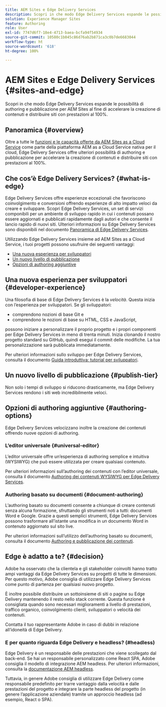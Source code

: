 ```yaml
---
title: AEM Sites e Edge Delivery Services
description: Scopri in che modo Edge Delivery Services espande le possibilità di authoring e pubblicazione per AEM Sites al fine di accelerare la creazione di contenuti e distribuire siti con prestazioni al 100%.
solution: Experience Manager Sites
feature: Authoring
role: User
exl-id: 7747d6f7-18e4-4713-baea-bcfa94f54934
source-git-commit: 10580c1b045c86d76ab2b871ca3c0b7de6683044
workflow-type: ht
source-wordcount: '618'
ht-degree: 100%

---
```


# AEM Sites e Edge Delivery Services {#sites-and-edge}

Scopri in che modo Edge Delivery Services espande le possibilità di authoring e pubblicazione per AEM Sites al fine di accelerare la creazione di contenuti e distribuire siti con prestazioni al 100%.

## Panoramica {#overview}

Oltre a tutte le [funzioni e le capacità offerte da AEM Sites as a Cloud Service](/help/sites-cloud/sites-cloud-changes.md) come parte della piattaforma AEM as a Cloud Service nativa per il cloud, Edge Delivery Services offre ulteriori possibilità di authoring e pubblicazione per accelerare la creazione di contenuti e distribuire siti con prestazioni al 100%.

## Che cos’è Edge Delivery Services? {#what-is-edge}

Edge Delivery Services offre esperienze eccezionali che favoriscono coinvolgimento e conversioni offrendo esperienze di alto impatto veloci da creare e sviluppare. Scopri Edge Delivery Services, un set di servizi componibili per un ambiente di sviluppo rapido in cui i contenuti possano essere aggiornati e pubblicati rapidamente dagli autori e che consente il lancio rapido di nuovi siti. Ulteriori informazioni su Edge Delivery Services sono disponibili nel documento [Panoramica di Edge Delivery Services](/help/edge/overview.md).

Utilizzando Edge Delivery Services insieme ad AEM Sites as a Cloud Service, i tuoi progetti possono usufruire dei seguenti vantaggi:

* [Una nuova esperienza per sviluppatori](#developer-experience)
* [Un nuovo livello di pubblicazione](#publish-tier)
* [Opzioni di authoring aggiuntive](#authoring-options)

## Una nuova esperienza per sviluppatori {#developer-experience}

Una filosofia di base di Edge Delivery Services è la *velocità*. Questa inizia con l’esperienza per sviluppatori. Se gli sviluppatori:

* comprendono nozioni di base Git e
* comprendono le nozioni di base su HTML, CSS e JavaScript,

possono iniziare a personalizzare il proprio progetto e i propri componenti per Edge Delivery Services in meno di trenta minuti. Inizia clonando il nostro progetto standard su GitHub, quindi esegui il commit delle modifiche. La tua personalizzazione sarà pubblicata immediatamente.

Per ulteriori informazioni sullo sviluppo per Edge Delivery Services, consulta il documento [Guida introduttiva: tutorial per sviluppatori](https://www.aem.live/developer/tutorial).

## Un nuovo livello di pubblicazione {#publish-tier}

Non solo i tempi di sviluppo si riducono drasticamente, ma Edge Delivery Services rendono i siti web incredibilmente veloci.

## Opzioni di authoring aggiuntive {#authoring-options}

Edge Delivery Services velocizzano inoltre la creazione dei contenuti offrendo nuove opzioni di authoring.

### L’editor universale {#universal-editor}

L’editor universale offre un’esperienza di authoring semplice e intuitiva (WYSIWYG) che può essere utilizzata per creare qualsiasi contenuto.

Per ulteriori informazioni sull’authoring dei contenuti con l’editor universale, consulta il documento [Authoring dei contenuti WYSIWYG per Edge Delivery Services](/help/edge/wysiwyg-authoring/authoring.md).

### Authoring basato su documenti {#document-authoring}

L’authoring basato su documenti consente a chiunque di creare contenuti senza alcuna formazione, sfruttando gli strumenti noti a tutti: documenti Word e Google. Grazie a questi semplici strumenti, Edge Delivery Services possono trasformare all’istante una modifica in un documento Word in contenuto aggiornato sul sito live.

Per ulteriori informazioni sull’utilizzo dell’authoring basato su documenti, consulta il documento [Authoring e pubblicazione dei contenuti](https://www.aem.live/docs/authoring).

## Edge è adatto a te? {#decision}

Adobe ha osservato che la clientela e gli stakeholder coinvolti hanno tratto ampi vantaggi da Edge Delivery Services su progetti di tutte le dimensioni. Per questo motivo, Adobe consiglia di utilizzare Edge Delivery Services come punto di partenza per qualsiasi nuovo progetto.

È inoltre possibile distribuire un sottoinsieme di siti o pagine su Edge Delivery mantenendo il resto nello stack corrente. Questa funzione è consigliata quando sono necessari miglioramenti a livello di prestazioni, traffico organico, coinvolgimento clienti, sviluppatori o velocità dei contenuti.

Contatta il tuo rappresentante Adobe in caso di dubbi in relazione all’idoneità di Edge Delivery.

### E per quanto riguarda Edge Delivery e headless? (#headless)

Edge Delivery è un responsabile delle prestazioni che viene scollegato dal back-end. Se hai un responsabile personalizzato come React SPA, Adobe consiglia il modello di integrazione AEM headless. Per ulteriori informazioni, consulta la [documentazione AEM headless](/help/headless/introduction.md).

Tuttavia, in genere Adobe consiglia di utilizzare Edge Delivery come responsabile predefinito per trarre vantaggio dalla velocità e dalle prestazioni del progetto e integrare la parte headless del progetto (in genere l’applicazione aziendale) tramite un approccio headless (ad esempio, React o SPA).
